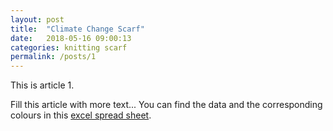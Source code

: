 ```yaml
---
layout: post
title:  "Climate Change Scarf"
date:   2018-05-16 09:00:13
categories: knitting scarf
permalink: /posts/1
---
```


This is article 1.

<!--more-->

Fill this article with more text...
You can find the data and the corresponding colours in this [excel spread sheet](https://docs.google.com/spreadsheets/d/1samDZQZnFs-oeV9WHlkG6xanKDimXJA1MIjirLa_A8E/edit?usp=sharing/?target=_blank "Spread Sheet").

